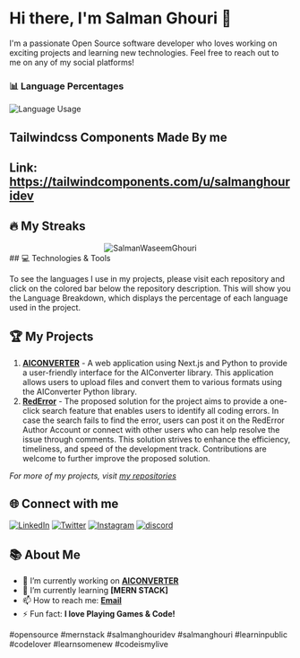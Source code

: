 # Hi there, I'm Salman Ghouri 👋

I'm a passionate Open Source software developer who loves working on exciting projects and learning new technologies. Feel free to reach out to me on any of my social platforms!

### 📊 Language Percentages

<p align="left">
  <img src="https://github-readme-stats.vercel.app/api/top-langs/?username=salmanghouridev&langs_count=8&layout=compact&hide_border=true" alt="Language Usage">
</p>

## Tailwindcss Components Made By me 
## Link: https://tailwindcomponents.com/u/salmanghouridev
## 🔥 My Streaks

<div style="text-align: center;">
  <img src="https://github-readme-streak-stats.herokuapp.com/?user=salmanghouridev" alt="SalmanWaseemGhouri" />
</div>
## 💻 Technologies & Tools

To see the languages I use in my projects, please visit each repository and click on the colored bar below the repository description. This will show you the Language Breakdown, which displays the percentage of each language used in the project.



## 🏆 My Projects

1. **[AICONVERTER](https://github.com/salmanghouridev/aiconverter)** - A web application using Next.js and Python to provide a user-friendly interface for the AIConverter library. This application allows users to upload files and convert them to various formats using the AIConverter Python library.
2. **[RedError](https://github.com/salmanghouridev/RedError)** - The proposed solution for the project aims to provide a one-click search feature that enables users to identify all coding errors. In case the search fails to find the error, users can post it on the RedError Author Account or connect with other users who can help resolve the issue through comments. This solution strives to enhance the efficiency, timeliness, and speed of the development track. Contributions are welcome to further improve the proposed solution.

_For more of my projects, visit [my repositories](https://github.com/salmanghouridev?tab=repositories)_

## 🌐 Connect with me

[![LinkedIn](https://img.shields.io/badge/LinkedIn-%230077B5.svg?&style=for-the-badge&logo=linkedin&logoColor=white)](https://www.linkedin.com/in/salman-ghouri01/)
[![Twitter](https://img.shields.io/badge/Twitter-%231DA1F2.svg?&style=for-the-badge&logo=twitter&logoColor=white)](https://twitter.com/salmanghouridev)
[![Instagram](https://img.shields.io/badge/Instagram-%23E4405F.svg?&style=for-the-badge&logo=instagram&logoColor=white)](https://www.instagram.com/salmanghouridevv/)
[![discord](https://img.shields.io/badge/Discord-%230077B5.svg?&style=for-the-badge&logo=discord&logoColor=white)](https://discord.gg/KktRnrQgAz/)


## 📚 About Me

- 🔭 I’m currently working on **[AICONVERTER](https://github.com/salmanghouridev/aiconverter)**
- 🌱 I’m currently learning **[MERN STACK]**
- 📫 How to reach me: **[Email](mailto:hello@salmanghouri.com)**
- ⚡ Fun fact: **I love Playing Games & Code!**

#opensource #mernstack #salmanghouridev #salmanghouri #learninpublic #codelover #learnsomenew #codeismylive
